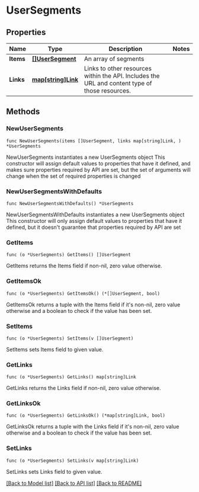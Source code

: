 # UserSegments

## Properties

Name | Type | Description | Notes
------------ | ------------- | ------------- | -------------
**Items** | [**[]UserSegment**](UserSegment.md) | An array of segments | 
**Links** | [**map[string]Link**](Link.md) | Links to other resources within the API. Includes the URL and content type of those resources. | 

## Methods

### NewUserSegments

`func NewUserSegments(items []UserSegment, links map[string]Link, ) *UserSegments`

NewUserSegments instantiates a new UserSegments object
This constructor will assign default values to properties that have it defined,
and makes sure properties required by API are set, but the set of arguments
will change when the set of required properties is changed

### NewUserSegmentsWithDefaults

`func NewUserSegmentsWithDefaults() *UserSegments`

NewUserSegmentsWithDefaults instantiates a new UserSegments object
This constructor will only assign default values to properties that have it defined,
but it doesn't guarantee that properties required by API are set

### GetItems

`func (o *UserSegments) GetItems() []UserSegment`

GetItems returns the Items field if non-nil, zero value otherwise.

### GetItemsOk

`func (o *UserSegments) GetItemsOk() (*[]UserSegment, bool)`

GetItemsOk returns a tuple with the Items field if it's non-nil, zero value otherwise
and a boolean to check if the value has been set.

### SetItems

`func (o *UserSegments) SetItems(v []UserSegment)`

SetItems sets Items field to given value.


### GetLinks

`func (o *UserSegments) GetLinks() map[string]Link`

GetLinks returns the Links field if non-nil, zero value otherwise.

### GetLinksOk

`func (o *UserSegments) GetLinksOk() (*map[string]Link, bool)`

GetLinksOk returns a tuple with the Links field if it's non-nil, zero value otherwise
and a boolean to check if the value has been set.

### SetLinks

`func (o *UserSegments) SetLinks(v map[string]Link)`

SetLinks sets Links field to given value.



[[Back to Model list]](../README.md#documentation-for-models) [[Back to API list]](../README.md#documentation-for-api-endpoints) [[Back to README]](../README.md)


